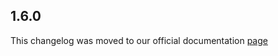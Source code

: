 ## 1.6.0

This changelog was moved to our official documentation [page](https://docs.tryrook.io/docs/category/sdks)
